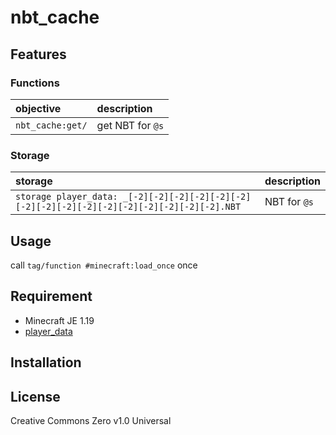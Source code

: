 nbt_cache
==

## Features

### Functions

|objective|description|
|:--|:--|
|`nbt_cache:get/`|get NBT for `@s`|

### Storage

|storage|description|
|:--|:--|
|`storage player_data: _[-2][-2][-2][-2][-2][-2][-2][-2][-2][-2][-2][-2][-2][-2][-2][-2].NBT`|NBT for `@s`|

## Usage

call `tag/function #minecraft:load_once` once

## Requirement

- Minecraft JE 1.19
- [player_data](https://github.com/a-happin/player-datapacks/tree/master/01.player_data)

## Installation

## License
Creative Commons Zero v1.0 Universal

